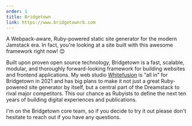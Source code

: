 ```yaml
---
order: 1
title: Bridgetown
link: https://www.bridgetownrb.com
---
```


A Webpack-aware, Ruby-powered static site generator for the modern Jamstack era. In fact, you're looking at a site built with this awesome framework right now! 😊

Built upon proven open source technology, Bridgetown is a fast, scalable, modular, and thoroughly forward-looking framework for building websites and frontend applications. My web studio [Whitefusion](https://www.whitefusion.studio) is “all in” for Bridgetown in 2021 and has big plans to make it not just a great Ruby-powered site generator by itself, but a central part of the Dreamstack to rival major competitors. This our chance as Rubyists to define the next ten years of building digital experiences and publications.

I'm on the Bridgetown core team, so if you decide to try it out please don't hesitate to reach out if you have any questions.